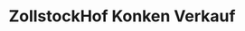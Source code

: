 ---
title: "ZollstockHof Konken Verkauf"
url: /konken/zollstockhof-konken-verkauf/
shop: Hofladen
---